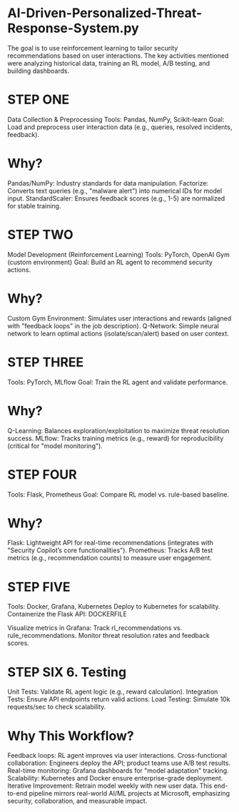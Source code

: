 # AI-Driven-Personalized-Threat-Response-System.py
The goal is to use reinforcement learning to tailor security recommendations based on user interactions. The key activities mentioned were analyzing historical data, training an RL model, A/B testing, and building dashboards.

# STEP ONE 
Data Collection & Preprocessing
Tools: Pandas, NumPy, Scikit-learn
Goal: Load and preprocess user interaction data (e.g., queries, resolved incidents, feedback).
# Why?
Pandas/NumPy: Industry standards for data manipulation.
Factorize: Converts text queries (e.g., "malware alert") into numerical IDs for model input.
StandardScaler: Ensures feedback scores (e.g., 1-5) are normalized for stable training.

# STEP TWO
Model Development (Reinforcement Learning)
Tools: PyTorch, OpenAI Gym (custom environment)
Goal: Build an RL agent to recommend security actions.
# Why?
Custom Gym Environment: Simulates user interactions and rewards (aligned with "feedback loops" in the job description).
Q-Network: Simple neural network to learn optimal actions (isolate/scan/alert) based on user context.

# STEP THREE
Tools: PyTorch, MLflow
Goal: Train the RL agent and validate performance.
# Why?
Q-Learning: Balances exploration/exploitation to maximize threat resolution success.
MLflow: Tracks training metrics (e.g., reward) for reproducibility (critical for "model monitoring").

# STEP FOUR 
Tools: Flask, Prometheus
Goal: Compare RL model vs. rule-based baseline.
# Why?
Flask: Lightweight API for real-time recommendations (integrates with "Security Copilot’s core functionalities").
Prometheus: Tracks A/B test metrics (e.g., recommendation counts) to measure user engagement.

# STEP FIVE
Tools: Docker, Grafana, Kubernetes
Deploy to Kubernetes for scalability.
Containerize the Flask API:
DOCKERFILE

Visualize metrics in Grafana:
Track rl_recommendations vs. rule_recommendations.
Monitor threat resolution rates and feedback scores.

# STEP SIX 6. Testing
Unit Tests: Validate RL agent logic (e.g., reward calculation).
Integration Tests: Ensure API endpoints return valid actions.
Load Testing: Simulate 10k requests/sec to check scalability.

# Why This Workflow?

Feedback loops: RL agent improves via user interactions.
Cross-functional collaboration: Engineers deploy the API; product teams use A/B test results.
Real-time monitoring: Grafana dashboards for "model adaptation" tracking.
Scalability: Kubernetes and Docker ensure enterprise-grade deployment.
Iterative Improvement: Retrain model weekly with new user data.
This end-to-end pipeline mirrors real-world AI/ML projects at Microsoft, emphasizing security, collaboration, and measurable impact.

